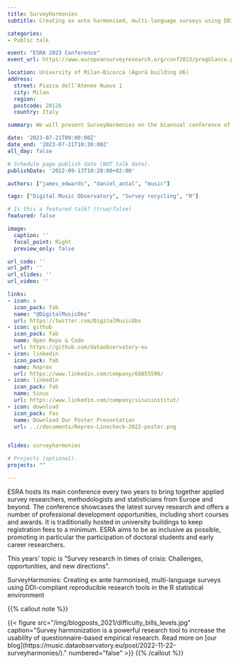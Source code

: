 ```yaml
---
title: SurveyHarmonies
subtitle: Creating ex ante harmonised, multi-language surveys using DDI-compliant reproducible research tools in the R statistical environment

categories:
- Public talk

event: "ESRA 2023 Conference"
event_url: https://www.europeansurveyresearch.org/conf2023/progGlance.php?sess=117#712

location: University of Milan-Bicocca (Agorà building U6)
address:
  street: Piazza dell’Ateneo Nuovo 1
  city: Milan
  region: 
  postcode: 20126
  country: Italy

summary: We will present SurveyHarmonies on the biannual conference of the European Survey Research Association, which brings together applied survey researchers, methodologists and statisticians from Europe and beyond. 

date: '2023-07-21T09:00:00Z'
date_end: '2023-07-21T10:30:00Z'
all_day: false

# Schedule page publish date (NOT talk date).
publishDate: '2022-09-13T10:20:00+02:00'

authors: ["james_edwards", "daniel_antal", "music"]

tags: ["Digital Music Observatory", "Survey recycling", "R"]

# Is this a featured talk? (true/false)
featured: false

image:
  caption: ''
  focal_point: Right
  preview_only: false

url_code: ''
url_pdf: ''
url_slides: ''
url_video: ''

links:
- icon: x
  icon_pack: fab
  name: "@DigitalMusicObs"
  url: https://twitter.com/DigitalMusicObs
- icon: github
  icon_pack: fab
  name: Open Repo & Code
  url: https://github.com/dataobservatory-eu
- icon: linkedin
  icon_pack: fab
  name: Reprex
  url: https://www.linkedin.com/company/68855596/
- icon: linkedin
  icon_pack: fab
  name: Sinus
  url: https://www.linkedin.com/company/sinusinstitut/
- icon: download
  icon_pack: fas
  name: Download Our Poster Presentation
  url: ..//documents/Reprex-Linecheck-2022-poster.png


slides: surveyharmonies

# Projects (optional).
projects: ""

---
```


ESRA hosts its main conference every two years to bring together applied survey researchers, methodologists and statisticians from Europe and beyond. The conference showcases the latest survey research and offers a number of professional development opportunities, including short courses and awards. It is traditionally hosted in university buildings to keep registration fees to a minimum. ESRA aims to be as inclusive as possible, promoting in particular the participation of doctoral students and early career researchers.

This years' topic is “Survey research in times of crisis: Challenges, opportunities, and new directions”.

SurveyHarmonies: Creating ex ante harmonised, multi-language surveys using DDI-compliant reproducible research tools in the R statistical environment


{{% callout note %}}
<td style="text-align: center;">{{< figure src="/img/blogposts_2021/difficulty_bills_levels.jpg" caption="Survey harmonization is a powerful research tool to increase the usability of questionnaire-based empirical research. Read more on [our blog](https://music.dataobservatory.eu/post/2022-11-22-surveyharmonies/)." numbered="false" >}}</td>
{{% /callout %}}






